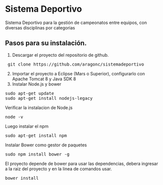 # Sistema Deportivo
Sistema Deportivo para la gestión de campeonatos entre equipos, con diversas disciplinas por categorias

## Pasos para su instalación.

1. Descargar el proyecto del repositorio de github.

<pre> git clone https://github.com/aragonc/sistemadeportivo </pre>

2. Importar el proyecto a Eclipse (Mars o Superior), configurarlo con Apache Tomcat 8 y Java SDK 8
3. Instalar Node.js y bower

<pre>sudo apt-get update
sudo apt-get install nodejs-legacy</pre>

Verificar la instalacion de Node.js

<pre>node -v</pre>

Luego instalar el npm

<pre>sudo apt-get install npm</pre>

Instalar Bower como gestor de paquetes

<pre>sudo npm install bower -g</pre>

El proyecto depende de bower para usar las dependencias, debera ingresar a la raiz del proyecto y en la linea de comandos usar.

<pre>bower install</pre>
